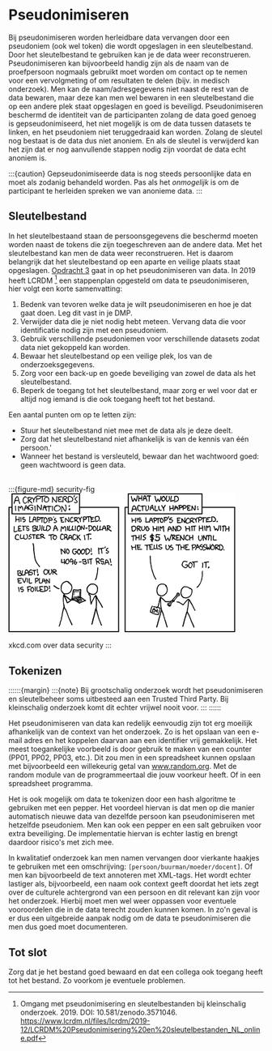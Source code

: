 # Pseudonimiseren

Bij pseudonimiseren worden herleidbare data vervangen door een pseudoniem (ook wel token) die wordt opgeslagen in een 
sleutelbestand. Door het sleutelbestand te gebruiken kan je de data weer reconstrueren. 
Pseudonimiseren kan bijvoorbeeld handig zijn als de naam van de proefpersoon nogmaals gebruikt moet worden
om contact op te nemen voor een vervolgmeting of om resultaten te delen (bijv. in medisch onderzoek). Men kan de 
naam/adresgegevens niet naast de rest van de data bewaren, maar deze kan men wel bewaren in een sleutelbestand die
op een andere plek staat opgeslagen en goed is beveiligd. Pseudonimiseren beschermd de identiteit van de participanten
zolang de data goed genoeg is gepseudonimiseerd, het niet mogelijk is om de data tussen datasets te linken, en het 
pseudoniem niet teruggedraaid kan worden. Zolang de sleutel nog bestaat is de data dus niet anoniem.
En als de sleutel is verwijderd kan het zijn dat er nog aanvullende stappen nodig zijn voordat de data echt anoniem is.

:::{caution}
Gepseudonimiseerde data is nog steeds persoonlijke data en moet als zodanig behandeld worden. Pas als het *onmogelijk* is
om de participant te herleiden spreken we van anonieme data. 
:::

## Sleutelbestand

In het sleutelbestaand staan de persoonsgegevens die beschermd moeten worden naast de tokens die zijn toegeschreven aan
de andere data. Met het sleutelbestand kan men de data weer reconstrueren. Het is daarom belangrijk dat het 
sleutelbestand op een aparte en veilige plaats staat opgeslagen. [Opdracht 3](../assignments/3_data_minimalisatie_opdracht.md)
gaat in op het pseudonimiseren van data. In 2019 heeft LCRDM [^LCRDM] een stappenplan opgesteld om data te pseudonimiseren,
hier volgt een korte samenvatting:

1. Bedenk van tevoren welke data je wilt pseudonimiseren en hoe je dat gaat doen. Leg dit vast in je DMP.
1. Verwijder data die je niet nodig hebt meteen. Vervang data die voor identificatie nodig zijn met een pseudoniem.
1. Gebruik verschillende pseudoniemen voor verschillende datasets zodat data niet gekoppeld kan worden.
1. Bewaar het sleutelbestand op een veilige plek, los van de onderzoeksgegevens.
1. Zorg voor een back-up en goede beveiliging van zowel de data als het sleutelbestand.
1. Beperk de toegang tot het sleutelbestand, maar zorg er wel voor dat er altijd nog iemand is die ook toegang heeft
tot het bestand.

Een aantal punten om op te letten zijn:

- Stuur het sleutelbestand niet mee met de data als je deze deelt.
- Zorg dat het sleutelbestand niet afhankelijk is van de kennis van één persoon.'
- Wanneer het bestand is versleuteld, bewaar dan het wachtwoord goed: geen wachtwoord is geen data.
<br><br>

:::{figure-md} security-fig
<img src="../figures/xkcd_security.png" alt="xkcd">

xkcd.com over data security
:::

## Tokenizen

::::::{margin}
:::{note}
Bij grootschalig onderzoek wordt het pseudonimiseren en sleutelbeheer soms uitbesteed aan een
Trusted Third Party. Bij kleinschalig onderzoek komt dit echter vrijwel nooit voor.
:::
::::::

Het pseudonimiseren van data kan redelijk eenvoudig zijn tot erg moeilijk afhankelijk van de context van het onderzoek.
Zo is het opslaan van een e-mail adres en het koppelen daarvan aan een identifier vrij gemakkelijk. Het meest toegankelijke
voorbeeld is door gebruik te maken van een counter (PP01, PP02, PP03, etc.). Dit zou men in een
spreadsheet kunnen opslaan met bijvoorbeeld een willekeurig getal van www.random.org. Met de random module van de
programmeertaal die jouw voorkeur heeft. Of in een spreadsheet programma.

Het is ook mogelijk om data te tokenizen door een hash algoritme te gebruiken met een pepper. Het voordeel hiervan is 
dat men op die manier automatisch nieuwe data van dezelfde persoon kan pseudonimiseren met hetzelfde pseudoniem. Men
kan ook een pepper en een salt gebruiken voor extra beveiliging. De implementatie hiervan is echter lastig en brengt
daardoor risico's met zich mee.

In kwalitatief onderzoek kan men namen vervangen door vierkante haakjes te gebruiken met een omschrijving: 
`[persoon/buurman/moeder/docent]`. Of men kan bijvoorbeeld de text annoteren met XML-tags. Het wordt echter lastiger
als, bijvoorbeeld, een naam ook context geeft doordat het iets zegt over de culturele achtergrond van een persoon en
dit relevant kan zijn voor het onderzoek. Hierbij moet men wel weer oppassen voor eventuele vooroordelen die in de data
terecht zouden kunnen komen. In zo'n geval is er dus een uitgebreide aanpak nodig om de data te pseudonimiseren die men 
dus goed moet documenteren.

## Tot slot

Zorg dat je het bestand goed bewaard en dat een collega ook toegang heeft tot het bestand. Zo voorkom je eventuele
problemen. 

[^LCRDM]: Omgang met pseudonimisering en sleutelbestanden bij kleinschalig onderzoek. 2019. DOI: 10.581/zenodo.3571046. https://www.lcrdm.nl/files/lcrdm/2019-12/LCRDM%20Pseudonimisering%20en%20sleutelbestanden_NL_online.pdf 